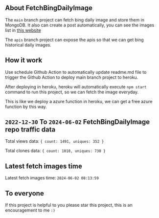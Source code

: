 ## About FetchBingDailyImage

The `main` branch project can fetch bing daily image and store them in MongoDB.
It also can create a post automatically, you can see the images list in [this website](https://oursalbum.netlify.app)

The `apis` branch project can expose the apis so that we can get bing historical daily images.

## How it work

Use schedule Github Action to automatically update readme.md file to trigger the Github Action to deploy main branch project to heroku.

After deploying in heroku, heroku will automatically execute `npm start` command to run this project, so we can fetch the image everyday.

This is like we deploy a azure function in heroku, we can get a free azure function by this way.

## `2022-12-30` To `2024-06-02` FetchBingDailyImage repo traffic data

Total views data: `{ count: 1491, uniques: 352 }`

Total clones data: `{ count: 1018, uniques: 730 }`

## Latest fetch images time

Latest fetch images time: `2024-06-02 08:13:59`

## To everyone

If this project is helpful to you please star this project, this is an encouragement to me `:)`



